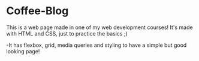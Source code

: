 # Coffee-Blog
This is a web page made in one of my web development courses! It's made with HTML and CSS, just to practice the basics ;)

-It has flexbox, grid, media queries and styling to have a simple but good looking page!
